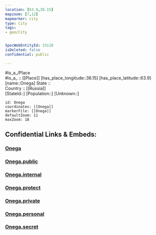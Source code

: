 ```yaml
---
location: [63.9,38.15] 
mapzoom: [7,12] 
mapmarker: city 
type: City
tags:
- geo/City


SpocWebEntityId: 33110
isDeleted: false
confidential: public

---
```

#is_a_/Place  
#is_a_ :: [[Place]] 
[has_place_longitude::38.15] 
[has_place_latitude::63.9] 
[name::Onega] 
State ::  
Country :: [[Russia]]  
[StateId::] 
[Population::] 
[Unknown::] 


```leaflet
id: Onega
coordinates: [[Onega]] 
markerFile: [[Onega]] 
defaultZoom: 11 
maxZoom: 18
```


## Confidential Links & Embeds: 

### [Onega](/_Standards/Earth/Continent/Europe/Europe~East/Russia/Russia~NorthWest/Arkhangelsk_Oblast/City/Onega.md) 

### [Onega.public](/_public/Earth/Continent/Europe/Europe~East/Russia/Russia~NorthWest/Arkhangelsk_Oblast/City/Onega.public.md) 

### [Onega.internal](/_internal/Earth/Continent/Europe/Europe~East/Russia/Russia~NorthWest/Arkhangelsk_Oblast/City/Onega.internal.md) 

### [Onega.protect](/_protect/Earth/Continent/Europe/Europe~East/Russia/Russia~NorthWest/Arkhangelsk_Oblast/City/Onega.protect.md) 

### [Onega.private](/_private/Earth/Continent/Europe/Europe~East/Russia/Russia~NorthWest/Arkhangelsk_Oblast/City/Onega.private.md) 

### [Onega.personal](/_personal/Earth/Continent/Europe/Europe~East/Russia/Russia~NorthWest/Arkhangelsk_Oblast/City/Onega.personal.md) 

### [Onega.secret](/_secret/Earth/Continent/Europe/Europe~East/Russia/Russia~NorthWest/Arkhangelsk_Oblast/City/Onega.secret.md)

